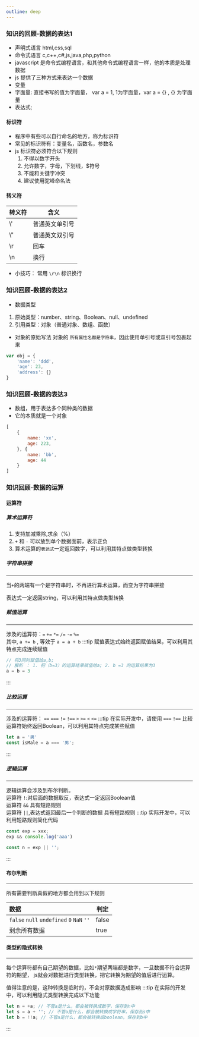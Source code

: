 ```yaml
---
outline: deep
---
```


### 知识的回顾-数据的表达1

- 声明式语言 html,css,sql
- 命令式语言 c,c++,c#,js,java,php,python
- javascript 是命令式编程语言，和其他命令式编程语言一样，他的本质是处理数据
- js 提供了三种方式来表达一个数据
- 变量
- 字面量: 直接书写的值为字面量， var a = 1, 1为字面量，var a = {} , {} 为字面量
- 表达式;

#### 标识符

- 程序中有些可以自行命名的地方，称为标识符
- 常见的标识符有：变量名，函数名，参数名
- js 标识符必须符合以下规则
    1. 不得以数字开头
    2. 允许数字，字母，下划线，$符号
    3. 不能和关键字冲突
    4. 建议使用驼峰命名法

#### 转义符

| 转义符 | 含义      |
|-----|---------|
| \\' | 普通英文单引号 |
| \\" | 普通英文双引号 |
| \r  | 回车      |
| \n  | 换行      |

- 小技巧： 常用 `\r\n` 标识换行

### 知识回顾-数据的表达2

- 数据类型

1. 原始类型：number、string、Boolean、null、undefined
2. 引用类型：对象（普通对象、数组、函数）

- 对象的原始写法
  对象的 `所有属性名都是字符串`，因此使用单引号或双引号包裹起来

````javascript
var obj = {
    'name': 'ddd',
    'age': 23,
    'address': {}
}
````

### 知识回顾-数据的表达3

- 数组，用于表达多个同种类的数据
- 它的本质就是一个对象

````javascript
[
    {
        name: 'xx',
        age: 223,
    }, {
        name: 'bb',
        age: 44
    }
]
````

### 知识回顾-数据的运算

#### 运算符

##### 算术运算符

1. 支持加减乘除,求余（%）
2. `+` 和 `-` 可以放到单个数据面前，表示正负
3. 算术运算的`表达式`一定返回数字，可以利用其特点做类型转换

##### 字符串拼接
---
当`+`的两端有一个是字符串时，不再进行算术运算，而变为字符串拼接

表达式一定返回string，可以利用其特点做类型转换
##### 赋值运算
---
涉及的运算符：`=` `+=` `*=` `/=` `-=` `%=` <br/>
其中, `a += b` , 等效于 `a = a + b`
:::tip
赋值表达式始终返回赋值结果，可以利用其特点完成连续赋值

```javascript
// 将3同时赋值给a,b;
// 解析 ： 1. 把（b=3）的运算结果赋值给a; 2. b =3 的运算结果为3
a = b = 3

```

:::
##### 比较运算
---
涉及的运算符： `==` `===` `!=` `!==` `>` `>=` `<` `<=`
:::tip
在实际开发中，请使用 `===` `!==`
比较运算符始终返回Boolean，可以利用其特点完成某些赋值

```javascript
let a = '男'
const isMale = a === '男';

```

:::
##### 逻辑运算
---
逻辑运算会涉及到布尔判断。<br/>
运算符 `!`:对后面的数据取反，表达式一定返回Boolean值 <br/>
运算符 `&&` 具有短路规则 <br/>
运算符 `||`,表达式返回最后一个判断的数据 具有短路规则
:::tip
实际开发中，可以利用短路规则简化代码

```javascript
const exp = xxx;
exp && console.log('aaa')

const n = exp || '';
```

:::
#### 布尔判断
---
所有需要判断真假的地方都会用到以下规则

| 数据                                        | 判定    |
|:------------------------------------------|-------|
| `false` `null` `undefined` `0` `NaN` `''` | false |
| 剩余所有数据                                    | true  |

#### 类型的隐式转换
---
每个运算符都有自己期望的数据，比如`*`期望两端都是数字，一旦数据不符合运算符的期望，
js就会对数据进行类型转换，把它转换为期望的值后进行运算。

值得注意的是，这种转换是临时的，不会对原数据造成影响
:::tip
在实际的开发中，可以利用隐式类型转换完成以下功能

```javascript
let n = +a; // 不管a是什么，都会被转换成数字，保存到n中
let s = a + ''; // 不管a是什么，都会被转换成字符串，保存到s中
let b = !!a; // 不管a是什么，都会被转换成boolean，保存到b中

```

:::
